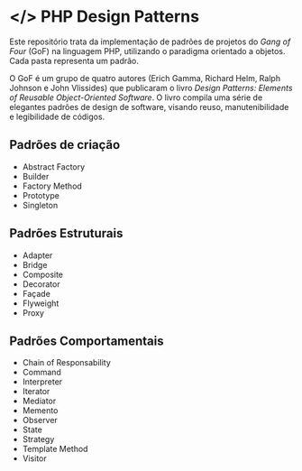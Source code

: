 # </> PHP Design Patterns

Este repositório trata da implementação de padrões de projetos do *Gang of Four* (GoF) na linguagem PHP, utilizando o paradigma orientado a objetos. Cada pasta representa um padrão.

O GoF é um grupo de quatro autores (Erich Gamma, Richard Helm, Ralph Johnson e John Vlissides) que publicaram o livro *Design Patterns: Elements of Reusable Object-Oriented Software*. O livro compila uma série de elegantes padrões de design de software, visando reuso, manutenibilidade e legibilidade de códigos.

## Padrões de criação

* Abstract Factory
* Builder
* Factory Method
* Prototype
* Singleton

## Padrões Estruturais

* Adapter
* Bridge
* Composite
* Decorator
* Façade
* Flyweight
* Proxy

## Padrões Comportamentais

* Chain of Responsability
* Command
* Interpreter
* Iterator
* Mediator
* Memento
* Observer
* State
* Strategy
* Template Method
* Visitor